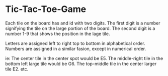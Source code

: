 # Tic-Tac-Toe-Game

  Each tile on the board has and id with two digits. The first digit is a number signifying the tile on the large portion of the board. The second digit is a number 1-9 that shows
the position in the lage tile.

Letters are assigned left to right top to bottom in alphabetical order. Numbers are assigned in a similar fasion, except in numerical order.

 ie:
  The center tile in the center spot would be E5.
  The middle-right tile in the bottom left large tile would be G6.
  The top-middle tile in the center larger tile E2.
  etc.
